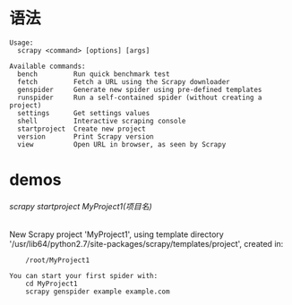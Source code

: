 # 语法
```
Usage:
  scrapy <command> [options] [args]

Available commands:
  bench         Run quick benchmark test
  fetch         Fetch a URL using the Scrapy downloader
  genspider     Generate new spider using pre-defined templates
  runspider     Run a self-contained spider (without creating a project)
  settings      Get settings values
  shell         Interactive scraping console
  startproject  Create new project
  version       Print Scrapy version
  view          Open URL in browser, as seen by Scrapy
```
# demos
###### scrapy startproject MyProject1(项目名)
New Scrapy project 'MyProject1', using template directory '/usr/lib64/python2.7/site-packages/scrapy/templates/project', created in:
```
    /root/MyProject1

You can start your first spider with:
    cd MyProject1
    scrapy genspider example example.com
```
